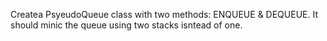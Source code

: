 Createa PsyeudoQueue class with two methods: ENQUEUE & DEQUEUE.
It should minic the queue using two stacks isntead of one. 

